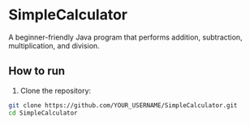 # SimpleCalculator

A beginner-friendly Java program that performs addition, subtraction, multiplication, and division.

## How to run

1. Clone the repository:

```bash
git clone https://github.com/YOUR_USERNAME/SimpleCalculator.git
cd SimpleCalculator
